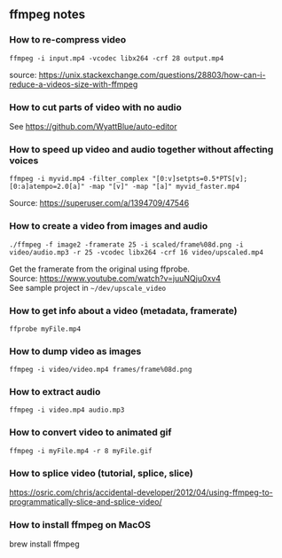 <!-- 2023-08-01 -->  
## ffmpeg notes  
  
### How to re-compress video  
  
    ffmpeg -i input.mp4 -vcodec libx264 -crf 28 output.mp4  
  
source: https://unix.stackexchange.com/questions/28803/how-can-i-reduce-a-videos-size-with-ffmpeg  
  
### How to cut parts of video with no audio  
See https://github.com/WyattBlue/auto-editor  
  
### How to speed up video and audio together without affecting voices  
  
    ffmpeg -i myvid.mp4 -filter_complex "[0:v]setpts=0.5*PTS[v];[0:a]atempo=2.0[a]" -map "[v]" -map "[a]" myvid_faster.mp4  
  
Source: https://superuser.com/a/1394709/47546  
  
### How to create a video from images and audio  
  
    ./ffmpeg -f image2 -framerate 25 -i scaled/frame%08d.png -i video/audio.mp3 -r 25 -vcodec libx264 -crf 16 video/upscaled.mp4  
  
Get the framerate from the original using ffprobe.  
Source: https://www.youtube.com/watch?v=juuNQju0xv4  
See sample project in `~/dev/upscale_video`  
  
### How to get info about a video (metadata, framerate)  
  
    ffprobe myFile.mp4  
  
### How to dump video as images  
  
    ffmpeg -i video/video.mp4 frames/frame%08d.png  
  
### How to extract audio   
  
    ffmpeg -i video.mp4 audio.mp3  
  
<!-- 2023-07-02 -->  
### How to convert video to animated gif   
  
    ffmpeg -i myFile.mp4 -r 8 myFile.gif  
  
<!-- 2013-06-17 -->  
### How to splice video (tutorial, splice, slice)  
https://osric.com/chris/accidental-developer/2012/04/using-ffmpeg-to-programmatically-slice-and-splice-video/  
  
### How to install ffmpeg on MacOS  
brew install ffmpeg  
